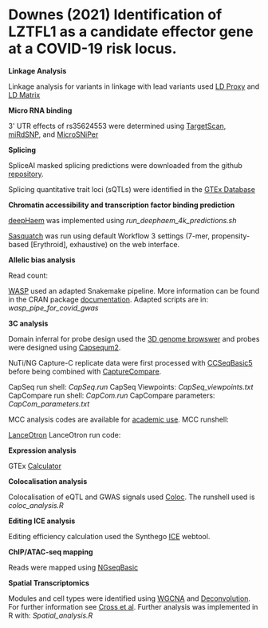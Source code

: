 # Downes (2021) Identification of LZTFL1 as a candidate effector gene at a COVID-19 risk locus.


**Linkage Analysis**

Linkage analysis for variants in linkage with lead variants used [LD Proxy](https://ldlink.nci.nih.gov/?tab=ldproxy) and [LD Matrix](https://ldlink.nci.nih.gov/?tab=ldmatrix)


**Micro RNA binding**

3' UTR effects of rs35624553 were determined using [TargetScan](http://www.targetscan.org/vert_71/), [miRdSNP](http://mirdsnp.ccr.buffalo.edu/browse-genes.php), and [MicroSNiPer](http://vm24141.virt.gwdg.de/services/microsniper/index.php)


**Splicing**

SpliceAI masked splicing predictions were downloaded from the github [repository](https://github.com/Illumina/SpliceAI).

Splicing quantitative trait loci (sQTLs) were identified in the [GTEx Database](https://gtexportal.org/home/) 

**Chromatin accessibility and transcription factor binding prediction**

[deepHaem](https://github.com/rschwess/deepHaem) was implemented using *run_deephaem_4k_predictions.sh*

[Sasquatch](https://apps.molbiol.ox.ac.uk/sasquatch/cgi-bin/foot.cgi) was run using default Workflow 3 settings (7-mer, propensity-based [Erythroid], exhaustive) on the web interface.


**Allelic bias analysis**

Read count: 

[WASP](https://github.com/bmvdgeijn/WASP) used an adapted Snakemake pipeline. More information can be found in the CRAN package [documentation](https://cran.r-project.org/web/packages/coloc/index.html). Adapted scripts are in: *wasp_pipe_for_covid_gwas*


**3C analysis**

Domain inferral for probe design used the [3D genome browswer](http://3dgenome.fsm.northwestern.edu/index.html) and probes were designed using [Capsequm2](https://apps.molbiol.ox.ac.uk/CaptureC/cgi-bin/CapSequm.cgi).

NuTi/NG Capture-C replicate data were first processed with [CCSeqBasic5](https://github.com/Hughes-Genome-Group/CCseqBasicS) before being combined with [CaptureCompare](https://github.com/Hughes-Genome-Group/CaptureCompare).

CapSeq run shell: *CapSeq.run*
CapSeq Viewpoints: *CapSeq_viewpoints.txt*
CapCompare run shell: *CapCom.run*
CapCompare parameters: *CapCom_parameters.txt*

MCC analysis codes are available for [academic use](https://process.innovation.ox.ac.uk/software/p/16529a/micro-capture-c-academic/1). 
MCC runshell:

[LanceOtron](https://github.com/Hughes-Genome-Group/Lanceotron-User-Docs)
LanceOtron run code: 

**Expression analysis**

GTEx [Calculator](https://www.gtexportal.org/home/testyourown)


**Colocalisation analysis**

Colocalisation of eQTL and GWAS signals used [Coloc](https://github.com/chr1swallace/coloc). The runshell used is *coloc_analysis.R*


**Editing ICE analysis**

Editing efficiency calculation used the Synthego [ICE](https://ice.synthego.com/#/) webtool.


**ChIP/ATAC-seq mapping**

Reads were mapped using [NGseqBasic](https://github.com/Hughes-Genome-Group/NGseqBasic)


**Spatial Transcriptomics**

Modules and cell types were identified using [WGCNA](https://rdrr.io/cran/WGCNA/) and [Deconvolution](https://rdrr.io/bioc/SpatialDecon/src/R/package.R). For further information see [Cross et al](https://www.biorxiv.org/content/10.1101/2021.06.21.449178v1). Further analysis was implemented in R with: *Spatial_analysis.R* 
